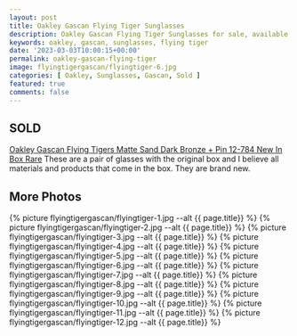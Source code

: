 ```yaml
---
layout: post
title: Oakley Gascan Flying Tiger Sunglasses
description: Oakley Gascan Flying Tiger Sunglasses for sale, available on eBay. 
keywords: oakley, gascan, sunglasses, flying tiger
date: '2023-03-03T10:00:15+00:00'
permalink: oakley-gascan-flying-tiger
image: flyingtigergascan/flyingtiger-6.jpg
categories: [ Oakley, Sunglasses, Gascan, Sold ]
featured: true
comments: false 
---
```


## SOLD

[Oakley Gascan Flying Tigers Matte Sand Dark Bronze + Pin 12-784 New In Box Rare](https://www.ebay.com/itm/155436861269) These are a pair of glasses with the original box and I believe all materials and products that come in the box. They are brand new.


## More Photos

{% picture flyingtigergascan/flyingtiger-1.jpg --alt {{ page.title}}  %}
{% picture flyingtigergascan/flyingtiger-2.jpg --alt {{ page.title}}  %}
{% picture flyingtigergascan/flyingtiger-3.jpg --alt {{ page.title}}  %}
{% picture flyingtigergascan/flyingtiger-4.jpg --alt {{ page.title}}  %}
{% picture flyingtigergascan/flyingtiger-5.jpg --alt {{ page.title}}  %}
{% picture flyingtigergascan/flyingtiger-6.jpg --alt {{ page.title}}  %}
{% picture flyingtigergascan/flyingtiger-7.jpg --alt {{ page.title}}  %}
{% picture flyingtigergascan/flyingtiger-8.jpg --alt {{ page.title}}  %}
{% picture flyingtigergascan/flyingtiger-9.jpg --alt {{ page.title}}  %}
{% picture flyingtigergascan/flyingtiger-10.jpg --alt {{ page.title}}  %}
{% picture flyingtigergascan/flyingtiger-11.jpg --alt {{ page.title}}  %}
{% picture flyingtigergascan/flyingtiger-12.jpg --alt {{ page.title}}  %}

